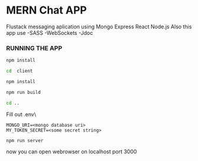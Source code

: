 # MERN Chat APP

Flustack messaging aplication using Mongo Express React Node.js 
Also this app use
-SASS
-WebSockets
-Jdoc

### RUNNING THE APP 

```bash or zsh
npm install

cd  client 

npm install 

npm run build

cd ..

```

Fill out .env\

```
MONGO_URI=<mongo database uri>
MY_TOKEN_SECRET=<some secret string>
```

```bash or zsh
npm run server

```

now you can open webrowser on localhost port 3000